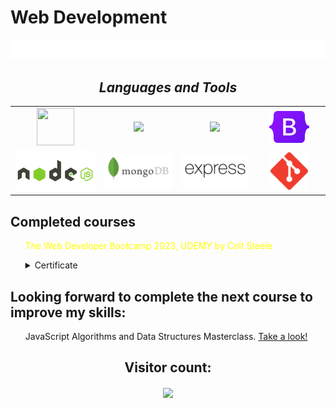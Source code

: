 <h1>Web Development</h1>


<img src="testsvg.svg">




<h2 align='center'><i>Languages and Tools</i></h2>

<table width="100">
<tr>
    <td align='center' width="190">
        <img src="https://raw.githubusercontent.com/abrahamcalf/programming-languages-logos/e1be48ad2dffe3e6e0e24fdefa9e740167fb2315/src/html/html.svg" width="60" height="60">
    </td>
    <td align='center' width="190">
        <img src="https://raw.githubusercontent.com/abrahamcalf/programming-languages-logos/e1be48ad2dffe3e6e0e24fdefa9e740167fb2315/src/css/css.svg" width="60">
    </td>
    <td align='center' width="190">
        <img src="https://github.com/abranhe/programming-languages-logos/blob/master/src/javascript/javascript.svg" width="60">
    </td>
     <td align='center' width="190">
        <img src="Bootstrap_logo.svg.png">
    </td>
</tr>
<tr>
    <td align='center' width="190">
        <img src="nodejs-ar21.svg">
    </td>
     <td align='center' width="190">
         <img src="mongodb-ar21.svg">
    </td>
    <td align='center' width="190">
         <img src="express.svg">
    </td>
    <td align='center'>
        <img src="git.svg" width="60">
    </td>
</tr>
</table>

<h2>Completed courses</h2>


<div>
  <ul style="color: yellow;">The Web Developer Bootcamp 2023, UDEMY by Colt Steele</ul>
  <ul><details><summary>Certificate</summary>
        <ul><a href="https://udemy-certificate.s3.amazonaws.com/image/UC-a7a2691d-3451-4633-8663-6580b2e83f77.jpg?v=1676033322000">
              <img style="width: 400px; height: 300px;"src="https://udemy-certificate.s3.amazonaws.com/image/UC-a7a2691d-3451-4633-8663-6580b2e83f77.jpg?v=1676033322000" alt="">
            </a>
        </ul>

  <ul><a href="https://www.udemy.com/certificate/UC-a7a2691d-3451-4633-8663-6580b2e83f77/">Certificate source link</a></ul>
  </details> </ul>
 
</div>

<h2>Looking forward to complete the next course to improve my skills: </h2>

<ul>JavaScript Algorithms and Data Structures Masterclass. <a href="https://www.udemy.com/course/js-algorithms-and-data-structures-masterclass">Take a look!</a></ul>

<div align="center">
<h2>Visitor count:</h2>
<p align="center"><img align="center" src="https://profile-counter.glitch.me/{JuanAgustinBruno}/count.svg" /></p> 
<br>
</div>



